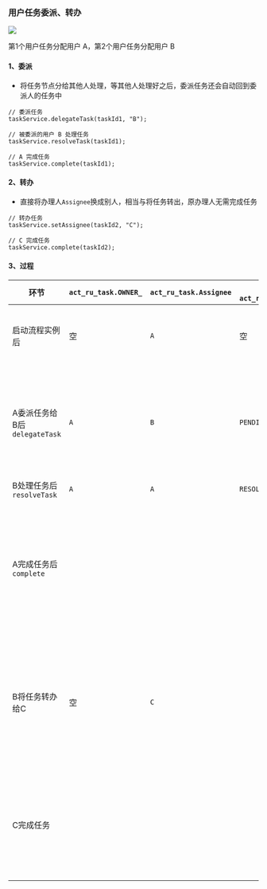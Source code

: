###  用户任务委派、转办

![](https://fgq233.github.io/imgs/workflow/flow41.png)

第1个用户任务分配用户 A，第2个用户任务分配用户 B

#### 1、委派
* 将任务节点分给其他人处理，等其他人处理好之后，委派任务还会自动回到委派人的任务中

```
// 委派任务
taskService.delegateTask(taskId1, "B");

// 被委派的用户 B 处理任务
taskService.resolveTask(taskId1);

// A 完成任务
taskService.complete(taskId1);
```

#### 2、转办
* 直接将办理人`Assignee`换成别人，相当与将任务转出，原办理人无需完成任务

```
// 转办任务
taskService.setAssignee(taskId2, "C");

// C 完成任务
taskService.complete(taskId2);
```


#### 3、过程

| 环节                     | `act_ru_task.OWNER_ ` | `act_ru_task.Assignee` | 委托状态`act_ru_task.DELEGATION_`  | 说明                    |
|------------------------|----------|------------|---------|-----------------------|
| 启动流程实例后                | 空     | `A`   |    空     | 出现第一条任务数据             |
| A委派任务给B后`delegateTask` | `A`   | `B`   |   `PENDING`  | 委托后A查询不到任务，B可以查询到     |
| B处理任务后`resolveTask`    | `A`    | `A`   |    `RESOLVED`    |                       |
| A完成任务后`complete`       |       |       |  | 第一条用户任务数据删除，出现第二条任务数据 |
| B将任务转办给C               |  空     | `C`     |  | 第一条用户任务数据删除，出现第二条任务数据 |
| C完成任务                  |       |       |     | 第二条用户任务数据删除，流程实例结束    |



